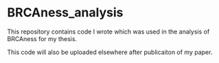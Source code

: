 # BRCAness_analysis
This repository contains code I wrote which was used in the analysis of BRCAness for my thesis.

This code will also be uploaded elsewhere after publicaiton of my paper.
